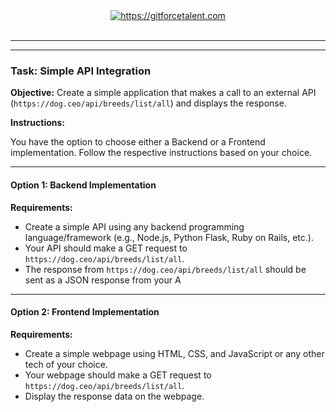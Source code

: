 <div align="center">
	<a target="_blank" href="https://gitforcetalent.com">
        <picture>
            <source media="(prefers-color-scheme: dark)" srcset="https://gitforcetalent.com/_next/image?url=%2Fimages%2Flogo-light.png&w=1920&q=75">
            <source media="(prefers-color-scheme: light)" srcset="https://gitforcetalent.com/_next/image?url=%2Fimages%2Flogo.png&w=1920&q=75">
            <img alt="https://gitforcetalent.com" src="https://gitforcetalent.com/_next/image?url=%2Fimages%2Flogo.png">
        </picture>
	</a>
    <br />
    <br />
</div>

---

---

### Task: Simple API Integration

**Objective:**
Create a simple application that makes a call to an external API (`https://dog.ceo/api/breeds/list/all`) and displays the response.

**Instructions:**

You have the option to choose either a Backend or a Frontend implementation. Follow the respective instructions based on your choice.

---

#### Option 1: Backend Implementation

**Requirements:**

- Create a simple API using any backend programming language/framework (e.g., Node.js, Python Flask, Ruby on Rails, etc.).
- Your API should make a GET request to `https://dog.ceo/api/breeds/list/all`.
- The response from `https://dog.ceo/api/breeds/list/all` should be sent as a JSON response from your A

---

#### Option 2: Frontend Implementation

**Requirements:**

- Create a simple webpage using HTML, CSS, and JavaScript or any other tech of your choice.
- Your webpage should make a GET request to `https://dog.ceo/api/breeds/list/all`.
- Display the response data on the webpage.
